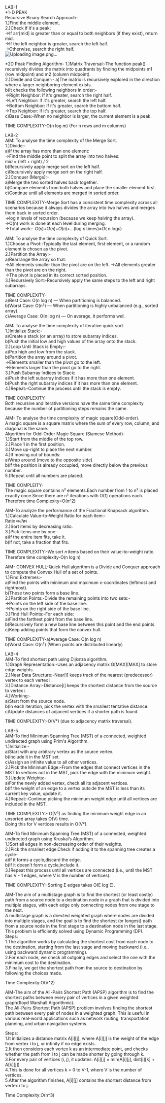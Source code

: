 LAB-1     
*1-D PEAK       
Recursive Binary Search Approach-    
1.)Find the middle element.       
2.)Check if it's a peak:         
->If arr[mid] is greater than or equal to both neighbors (if they exist), return mid.                
->If the left neighbor is greater, search the left half.                
->Otherwise, search the right half.                      
![Uploading image.png…]()  


*2D Peak Finding Algorithm-
1.)Matrix Traversal:-The function peak() recursively divides the matrix into quadrants by finding the midpoints m1 (row midpoint) and m2 (column midpoint).      
2.)Divide and Conquer:-
a)The matrix is recursively explored in the direction where a larger neighboring element exists.     
b)It checks the following neighbors in order:-        
->Right Neighbor: If it's greater, search the right half.       
->Left Neighbor: If it's greater, search the left half.        
->Bottom Neighbor: If it's greater, search the bottom half.         
->Top Neighbor: If it's greater, search the top half.           
c)Base Case:-When no neighbor is larger, the current element is a peak.         

TIME COMPLEXITY-O(n log m) (For n rows and m columns)



LAB-2       
AIM: To analyse the time complexity of the Merge Sort.                  
1.)Divide:-              
a)If the array has more than one element:            
->Find the middle point to split the array into two halves:             
mid = (left + right) / 2                
b)Recursively apply merge sort on the left half.                       
c)Recursively apply merge sort on the right half.                   
2.)Conquer (Merge):-         
a)Merge the two sorted halves back together.         
b)Compare elements from both halves and place the smaller element first.             
c)Continue until all elements are merged in sorted order.  

TIME COMPLEXITY-Merge Sort has a consistent time complexity across all scenarios because it always divides the array into two halves and merges them back in sorted order.     
->log n levels of recursion (because we keep halving the array).        
->O(n) work is done at each level during merging.       
->Total work:-
𝑂(𝑛)+𝑂(𝑛)+𝑂(𝑛)+…(log 𝑛 times)=𝑂( n log𝑛)      

AIM: To analyse the time complexity of Quick Sort.        
1.)Choose a Pivot:-Typically the last element, first element, or a random element is chosen as the pivot.          
2.)Partition the Array:-        
a)Rearrange the array so that:         
->All elements smaller than the pivot are on the left.
->All elements greater than the pivot are on the right.       
->The pivot is placed in its correct sorted position.            
3.)Recursively Sort:-Recursively apply the same steps to the left and right subarrays.        

TIME COMPLEXITY-       
a)Best Case: O(n log n) — When partitioning is balanced.         
b)Worst Case: O(n²) — When partitioning is highly unbalanced (e.g., sorted array).           
c)Average Case: O(n log n) — On average, it performs well.                           


AIM: To analyse the time complexity of iterative quick sort.     
1.)Initialize Stack:-    
a)Create a stack (or an array) to store subarray indices.        
b)Push the initial low and high values of the array onto the stack.           
2.)Loop Until Stack is Empty:-       
a)Pop high and low from the stack.      
b)Partition the array around a pivot.      
->Elements smaller than the pivot go to the left.      
->Elements larger than the pivot go to the right.          
3.)Push Subarray Indices to Stack:       
a)Push the left subarray indices if it has more than one element.           
b)Push the right subarray indices if it has more than one element.         
4.)Repeat:-Continue the process until the stack is empty.           

TIME COMPLEXITY-           
Both recursive and iterative versions have the same time complexity because the number of partitioning steps remains the same.       


AIM- To analyse the time complexity of magic square(Odd-order).      
A magic square is a square matrix where the sum of every row, column, and diagonal is the same.        
Algorithm for Odd-Order Magic Square (Siamese Method)-       
1.)Start from the middle of the top row.        
2.)Place 1 in the first position.         
3.)Move up-right to place the next number.               
4.)If moving out of bounds:                  
a)Wrap around (move to the opposite side).                
b)If the position is already occupied, move directly below the previous number.                   
5.)Repeat until all numbers are placed.                 
     
TIME COMPLEITY-         
The magic square contains n² elements.Each number from 1 to n² is placed exactly once.Since there are n² iterations with O(1) operations each.  
Therefore time Complexity=O(n^2)        

AIM-To analyze the performance of the Fractional Knapsack algorithm.     
1.)Calculate Value-to-Weight Ratio for each item:-      
Ratio=𝑣𝑖/𝑤𝑖     
2.)​Sort items by decreasing ratio.      
3.)Pick items one by one:-      
a)If the entire item fits, take it.       
b)If not, take a fraction that fits.    

TIME COMPLEXITY:-We sort 𝑛 items based on their value-to-weight ratio.      
Therefore time complexity-O(n log n)    

AIM- CONVEX HULL-Quick Hull algorithm is a Divide and Conquer approach to compute the Convex Hull of a set of points.      
1.)Find Extremes:-      
a)Find the points with minimum and maximum x-coordinates (leftmost and rightmost).       
b)These two points form a base line.         
2.)Partition Points:-Divide the remaining points into two sets:-     
->Points on the left side of the base line.        
->Points on the right side of the base line.         
3.)Find Hull Points:-For each side:       
a)Find the farthest point from the base line.            
b)Recursively form a new base line between this point and the end points.                  
c)Keep adding points that form the convex hull.          

TIME COMPLEXITY-a)Average Case: O(n log n)      
b)Worst Case: O(n²) (When points are distributed linearly)      


LAB-4        
AIM-To find shortest path using Dijkstra algorithm.        
1.)Graph Representation:-Uses an adjacency matrix G[MAX][MAX] to store edge weights.      
2.)Near Data Structure:-Near[i] keeps track of the nearest (predecessor) vertex to each vertex i.       
3.)Distance Array:-Distance[i] keeps the shortest distance from the source to vertex i.         
4.)Working:-            
a)Start from the source node.            
b)In each iteration, pick the vertex with the smallest tentative distance.           
c)Update distances of adjacent vertices if a shorter path is found.          

TIME COMPLEXITY:-O(V²) (due to adjacency matrix traversal).       


LAB-5     
AIM-To find Minimum Spanning Tree (MST) of a connected, weighted undirected graph using Prim's Algorithm.     
1.)Initialize:-      
a)Start with any arbitrary vertex as the source vertex.     
b)Include it in the MST set.       
c)Assign an infinite value to all other vertices.       
2.)Pick the Minimum Edge:-From the edges that connect vertices in the MST to vertices not in the MST, pick the edge with the minimum weight.      
3.)Update Weights:-         
a)For the newly added vertex, check all its adjacent vertices.        
b)If the weight of an edge to a vertex outside the MST is less than its current key value, update it.          
4.)Repeat:-Continue picking the minimum weight edge until all vertices are included in the MST.         

TIME COMPLEXITY:- O(V²) as finding the minimum weight edge in an unsorted array takes O(V) time.    
Doing this for V vertices results in O(V²).    


AIM-To find Minimum Spanning Tree (MST) of a connected, weighted undirected graph using Kruskal’s Algorithm.      
1.)Sort all edges in non-decreasing order of their weights.      
2.)Pick the smallest edge.Check if adding it to the spanning tree creates a cycle-      
a)If it forms a cycle,discard the edge.      
b)If it doesn't form a cycle,include it.     
3.)Repeat this process until all vertices are connected (i.e., until the MST has V - 1 edges, where V is the number of vertices).     

TIME COMPLEXITY:-Sorting E edges takes O(E log E).    


AIM-The aim of a multistage graph is to find the shortest (or least costly) path from a source node to a destination node in a graph that is divided into multiple stages, with each edge only connecting nodes from one stage to the next.          
A multistage graph is a directed weighted graph where nodes are divided into multiple stages, and the goal is to find the shortest (or longest) path from a source node in the first stage to a destination node in the last stage. This problem is efficiently solved using Dynamic Programming (DP).      
Steps:        
1.The algorithm works by calculating the shortest cost from each node to the destination, starting from the last stage and moving backward (i.e., using backward dynamic programming).      
2.For each node, we check all outgoing edges and select the one with the minimum cost to the destination.         
3.Finally, we get the shortest path from the source to destination by following the choices made.                    

Time Complexity:O(V^2)         

AIM-The aim of the All-Pairs Shortest Path (APSP) algorithm is to find the shortest paths between every pair of vertices in a given weighted graph(floyd Warshall Algorithmic).              
The All-Pairs Shortest Path (APSP) problem involves finding the shortest path between every pair of nodes in a weighted graph. This is useful in various real-world applications such as network routing, transportation planning, and urban navigation systems.                                   
                       
Steps:              
1.It initializes a distance matrix A[i][j], where A[i][j] is the weight of the edge from vertex i to j, or infinity if no edge exists.                     
2.It then considers each vertex k as an intermediate point, and checks whether the path from i to j can be made shorter by going through k.                 
3.For every pair of vertices (i, j), it updates: A[i][j] = min(A[i][j], dist[i][k] + A[k][j])                        
4.This is done for all vertices k = 0 to V-1, where V is the number of vertices.                              
5.After the algorithm finishes, A[i][j] contains the shortest distance from vertex i to j.                          

Time Complexity:O(n^3)                                               


